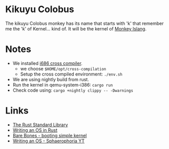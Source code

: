 # Kikuyu Colobus

The kikuyu Colobus monkey has its name that starts with 'k' that remember me the 'k' of Kernel... kind of.
It will be the kernel of [Monkey Islang](https://github.com/gthvn1/monkey_islang).

# Notes

- We installed [i686 cross compiler](https://wiki.osdev.org/Bare_Bones#Building_a_Cross-Compiler).
  - we choose `$HOME/opt/cross-compilation`
  - Setup the cross compiled environment: `./env.sh`
- We are using nightly build from rust.
- Run the kernel in qemu-system-i386: `cargo run`
- Check code using: `cargo +nightly clippy -- -Dwarnings`

# Links

- [The Rust Standard Library](https://doc.rust-lang.org/std/index.html)
- [Writing an OS in Rust](https://os.phil-opp.com/)
- [Bare Bones - booting simple kernel](https://wiki.osdev.org/Bare_Bones)
- [Writing an OS - Sphaerophoria YT](https://www.youtube.com/watch?v=gBykJMqDqH0&list=PL980gcR1LE3LBuWuSv2CL28HsfnpC4Qf7)
